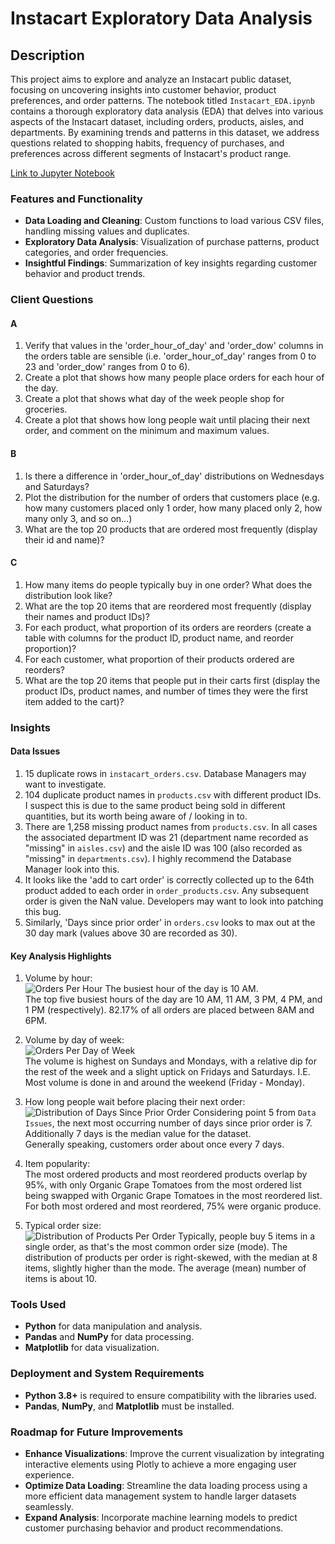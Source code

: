 
# Instacart Exploratory Data Analysis

## Description
This project aims to explore and analyze an Instacart public dataset, focusing on uncovering insights into customer behavior, product preferences, and order patterns. The notebook titled `Instacart_EDA.ipynb` contains a thorough exploratory data analysis (EDA) that delves into various aspects of the Instacart dataset, including orders, products, aisles, and departments. By examining trends and patterns in this dataset, we address questions related to shopping habits, frequency of purchases, and preferences across different segments of Instacart's product range.

[Link to Jupyter Notebook](Instacart_EDA.ipynb)

### Features and Functionality
- **Data Loading and Cleaning**: Custom functions to load various CSV files, handling missing values and duplicates.
- **Exploratory Data Analysis**: Visualization of purchase patterns, product categories, and order frequencies.
- **Insightful Findings**: Summarization of key insights regarding customer behavior and product trends.

### Client Questions

#### A 
1. Verify that values in the 'order_hour_of_day' and 'order_dow' columns in the orders table are sensible (i.e. 'order_hour_of_day' ranges from 0 to 23 and 'order_dow' ranges from 0 to 6).
2. Create a plot that shows how many people place orders for each hour of the day.
3. Create a plot that shows what day of the week people shop for groceries.
4. Create a plot that shows how long people wait until placing their next order, and comment on the minimum and maximum values.

#### B

1. Is there a difference in 'order_hour_of_day' distributions on Wednesdays and Saturdays? 
2. Plot the distribution for the number of orders that customers place (e.g. how many customers placed only 1 order, how many placed only 2, how many only 3, and so on…)
3. What are the top 20 products that are ordered most frequently (display their id and name)?

#### C

1. How many items do people typically buy in one order? What does the distribution look like?
2. What are the top 20 items that are reordered most frequently (display their names and product IDs)?
3. For each product, what proportion of its orders are reorders (create a table with columns for the product ID, product name, and reorder proportion)?
4. For each customer, what proportion of their products ordered are reorders?
5. What are the top 20 items that people put in their carts first (display the product IDs, product names, and number of times they were the first item added to the cart)?

### Insights
#### Data Issues
1. 15 duplicate rows in `instacart_orders.csv`. Database Managers may want to investigate.
2. 104 duplicate product names in  `products.csv` with different product IDs. I suspect this is due to the same product being sold in different quantities, but its worth being aware of / looking in to.
3. There are 1,258 missing product names from  `products.csv`. In all cases the associated department ID was 21 (department name recorded as "missing" in `aisles.csv`) and the aisle ID was 100 (also recorded as "missing" in `departments.csv`). I highly recommend the Database Manager look into this.
4. It looks like the 'add to cart order' is correctly collected up to the 64th product added to each order in `order_products.csv`. Any subsequent order is given the NaN value. Developers may want to look into patching this bug.
5. Similarly, 'Days since prior order' in `orders.csv` looks to max out at the 30 day mark (values above 30 are recorded as 30).

#### Key Analysis Highlights
1. Volume by hour:<br>
![Orders Per Hour](images/orders_per_hour.png "Orders Per Hour")
The busiest hour of the day is 10 AM.<br>
The top five busiest hours of the day are 10 AM, 11 AM, 3 PM, 4 PM, and 1 PM (respectively).
82.17% of all orders are placed between 8AM and 6PM.

2. Volume by day of week:<br>
![Orders Per Day of Week](images/orders_per_dow.png "Orders Per Day of Week")<br>
The volume is highest on Sundays and Mondays, with a relative dip for the rest of the week and a slight uptick on Fridays and Saturdays. I.E. Most volume is done in and around the weekend (Friday - Monday).

3. How long people wait before placing their next order:<br>
![Distribution of Days Since Prior Order](images/distri_days_since_prior_order.png "Distribution of Days Since Prior Order")
Considering point 5 from `Data Issues`, the next most occurring number of days since prior order is 7. Additionally 7 days is the median value for the dataset.<br>
Generally speaking, customers order about once every 7 days.

4. Item popularity:<br>
The most ordered products and most reordered products overlap by 95%, with only Organic Grape Tomatoes from the most ordered list being swapped with Organic Grape Tomatoes in the most reordered list. For both most ordered and most reordered, 75% were organic produce.

5. Typical order size:<br>
![Distribution of Products Per Order](images/distri_prod_per_order.png "Distribution of Products Per Order")
Typically, people buy 5 items in a single order, as that's the most common order size (mode). The distribution of products per order is right-skewed, with the median at 8 items, slightly higher than the mode. The average (mean) number of items is about 10.

### Tools Used
- **Python** for data manipulation and analysis.
- **Pandas** and **NumPy** for data processing.
- **Matplotlib** for data visualization.

### Deployment and System Requirements
- **Python 3.8+** is required to ensure compatibility with the libraries used.
- **Pandas**, **NumPy**, and **Matplotlib** must be installed.

### Roadmap for Future Improvements
- **Enhance Visualizations**: Improve the current visualization by integrating interactive elements using Plotly to achieve a more engaging user experience.
- **Optimize Data Loading**: Streamline the data loading process using a more efficient data management system to handle larger datasets seamlessly.
- **Expand Analysis**: Incorporate machine learning models to predict customer purchasing behavior and product recommendations.
